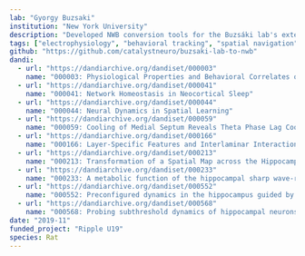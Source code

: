 ```yaml
---
lab: "Gyorgy Buzsaki"
institution: "New York University"
description: "Developed NWB conversion tools for the Buzsáki lab's extensive neurophysiology datasets, handling terabyte-scale data including Neuroscope recordings, LFP signals, and behavioral measurements. The conversion pipeline features specialized interfaces for various data types and supports parallel processing for large-scale conversions, with datasets publicly available through DANDI."
tags: ["electrophysiology", "behavioral tracking", "spatial navigation"]
github: "https://github.com/catalystneuro/buzsaki-lab-to-nwb"
dandi:
  - url: "https://dandiarchive.org/dandiset/000003"
    name: "000003: Physiological Properties and Behavioral Correlates of Hippocampal Granule Cells and Mossy Cells"
  - url: "https://dandiarchive.org/dandiset/000041"
    name: "000041: Network Homeostasis in Neocortical Sleep"
  - url: "https://dandiarchive.org/dandiset/000044"
    name: "000044: Neural Dynamics in Spatial Learning"
  - url: "https://dandiarchive.org/dandiset/000059"
    name: "000059: Cooling of Medial Septum Reveals Theta Phase Lag Coordination of Hippocampal Cell Assemblies"
  - url: "https://dandiarchive.org/dandiset/000166"
    name: "000166: Layer-Specific Features and Interlaminar Interactions in Primary Visual Cortex"
  - url: "https://dandiarchive.org/dandiset/000213"
    name: "000213: Transformation of a Spatial Map across the Hippocampal-Lateral Septal Circuit"
  - url: "https://dandiarchive.org/dandiset/000233" 
    name: "000233: A metabolic function of the hippocampal sharp wave-ripple"
  - url: "https://dandiarchive.org/dandiset/000552"
    name: "000552: Preconfigured dynamics in the hippocampus guided by embryonic birthdate and neurogenesis"
  - url: "https://dandiarchive.org/dandiset/000568"
    name: "000568: Probing subthreshold dynamics of hippocampal neurons by pulsed optogenetics"
date: "2019-11"
funded_project: "Ripple U19"
species: Rat
---
```

